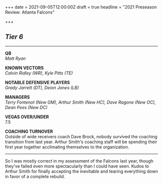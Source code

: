 +++
date = 2021-09-05T12:00:00Z
draft = true
headline = "2021 Preseason Review: Atlanta Falcons"

+++
## _Tier 6_

***

**QB**  
_Matt Ryan_

**KNOWN VECTORS**  
_Calvin Ridley (WR), Kyle Pitts (TE)_

**NOTABLE DEFENSIVE PLAYERS**  
_Grady Jarrett (DT), Deion Jones (LB)_

**MANAGERS**  
_Terry Fontenot (New GM), Arthur Smith (New HC), Dave Ragone (New OC), Dean Pees (New DC)_

**VEGAS OVER/UNDER**  
7\.5

**COACHING TURNOVER**  
Outside of wide receivers coach Dave Brock, nobody survived the coaching transition from last year. Arthur Smith's coaching staff will be spending their first year together acclimating themselves to the organization.

***

So I was mostly correct in my assessment of the Falcons last year, though they've failed even more spectacularly than I could have seen. Kudos to Arthur Smith for finally accepting the inevitable and tearing everything down in favor of a complete rebuild.